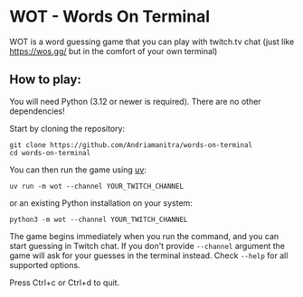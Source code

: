 # WOT - Words On Terminal

WOT is a word guessing game that you can play with twitch.tv chat
(just like https://wos.gg/ but in the comfort of your own terminal)

## How to play:

You will need Python (3.12 or newer is required). There are no other dependencies!

Start by cloning the repository:
```
git clone https://github.com/Andriamanitra/words-on-terminal
cd words-on-terminal
```

You can then run the game using [uv](https://docs.astral.sh/uv/):
```
uv run -m wot --channel YOUR_TWITCH_CHANNEL
```
or an existing Python installation on your system:
```
python3 -m wot --channel YOUR_TWITCH_CHANNEL
```

The game begins immediately when you run the command, and you can start guessing in Twitch chat.
If you don't provide `--channel` argument the game will ask for your guesses in the terminal instead.
Check `--help` for all supported options.

Press Ctrl+c or Ctrl+d to quit.
